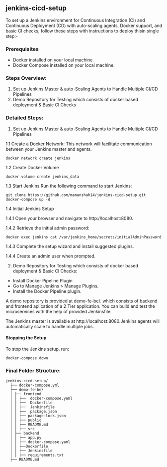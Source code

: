 ## jenkins-cicd-setup

To set up a Jenkins environment for Continuous Integration (CI) and Continuous Deployment (CD) with auto-scaling agents, Docker support, and basic CI checks, follow these steps with instructions to deploy thisin single step:-

### Prerequisites
- Docker installed on your local machine.
- Docker Compose installed on your local machine.

### Steps Overview:
  1. Set up Jenkins Master & auto-Scaling Agents to Handle Multiple CI/CD Pipelines 
  2. Demo Repository for Testing which consists of docker based deployment & Basic CI Checks
    
    
### Detailed Steps:
1.  Set up Jenkins Master & auto-Scaling Agents to Handle Multiple CI/CD Pipelines
   
1.1 Create a Docker Network: This network will facilitate communication between your Jenkins master and agents.

```
docker network create jenkins
```
1.2 Create Docker Volume

```
docker volume create jenkins_data
```

1.3 Start Jenkins
Run the following command to start Jenkins:
```
git clone https://github.com/mananshah14/jenkins-cicd-setup.git
docker-compose up -d
```
1.4 Initial Jenkins Setup

1.4.1 Open your browser and navigate to http://localhost:8080.

1.4.2 Retrieve the initial admin password:
```
docker exec jenkins cat /var/jenkins_home/secrets/initialAdminPassword
```
1.4.3 Complete the setup wizard and install suggested plugins.

1.4.4 Create an admin user when prompted.


2. Demo Repository for Testing which consists of docker based deployment & Basic CI Checks:

- Install Docker Pipeline Plugin
-  Go to Manage Jenkins > Manage Plugins.
- Install the Docker Pipeline plugin.

A demo repository is provided at demo-fe-be/. which consists of backend and frontend aplication of a 2 Tier application. You can build and test the microservices with the help of provided Jenkinsfile.

The Jenkins master is available at http://localhost:8080.Jenkins agents will automatically scale to handle multiple jobs.

#### Stopping the Setup

To stop the Jenkins setup, run:

```
docker-compose down
```
### Final Folder Structure:
```
jenkins-cicd-setup/
  ├── docker-compose.yml
  ├── demo-fe-be/
  │ ├── frontend
  │ │ ├──  docker-compose.yaml
  │ │ ├──  Dockerfile
  │ │ ├──  Jenkinsfile
  │ │ ├──  package.json
  │ │ ├── package-lock.json
  │ │ ├── public
  │ │ ├── README.md
  │ │ ├── src
  │ ├── backend
  │ │ ├── app.py
  │ │ ├── docker-compose.yaml
  │ │ ├──Dockerfile
  │ │ ├── Jenkinsfile
  │ │ ├── requirements.txt
  ├── README.md
```
